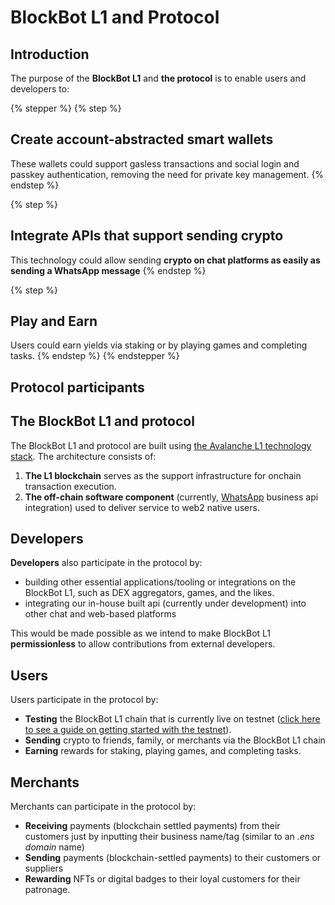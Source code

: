 # BlockBot L1 and Protocol

## Introduction

The purpose of the **BlockBot L1** and **the protocol** is to enable users and developers to:

{% stepper %}
{% step %}
## Create account-abstracted smart wallets

These wallets could support gasless transactions and social login and passkey authentication, removing the need for private key management.
{% endstep %}

{% step %}
## Integrate APIs that support sending **crypto**&#x20;

This technology could allow sending **crypto on chat platforms as easily as sending a WhatsApp message**
{% endstep %}

{% step %}
## Play and Earn

Users could earn yields via staking or by playing games and completing tasks.
{% endstep %}
{% endstepper %}

## Protocol participants

## The BlockBot L1 and protocol

The BlockBot L1 and protocol are built using [the Avalanche L1 technology stack](https://build.avax.network/docs/quick-start/avalanche-l1s). The architecture consists of:

1. **The L1 blockchain** serves as the support infrastructure for onchain transaction execution.
2. **The off-chain software component** (currently, [WhatsApp](https://www.whatsapp.com/) business api integration) used to deliver service to web2 native users.

## Developers

**Developers** also participate in the protocol by:

* building other essential applications/tooling or integrations on the BlockBot L1, such as DEX aggregators, games, and the likes.
* integrating our in-house built api (currently under development) into other chat and web-based platforms

This would be made possible as we intend to make BlockBot L1 **permissionless** to allow contributions from external developers.

## Users

Users participate in the protocol by:

* **Testing** the BlockBot L1 chain that is currently live on testnet ([click here to see a guide on getting started with the testnet](for-users/testnet-guide.md)).
* **Sending** crypto to friends, family, or merchants via the BlockBot L1 chain
* **Earning** rewards for staking, playing games, and completing tasks.

## Merchants

Merchants can participate in the protocol by:

* **Receiving** payments (blockchain settled payments) from their customers just by inputting their business name/tag (similar to an _.ens domain_ name)
* **Sending** payments (blockchain-settled payments) to their customers or suppliers
* **Rewarding** NFTs or digital badges to their loyal customers for their patronage.

